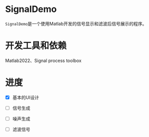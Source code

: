 # SignalDemo

`SignalDemo`是一个使用Matlab开发的信号显示和滤波后信号展示的程序。



# 开发工具和依赖

Matlab2022、Signal process toolbox



# 进度

- [x] 基本的UI设计
- [ ] 信号生成
- [ ] 噪声生成
- [ ] 滤波信号


